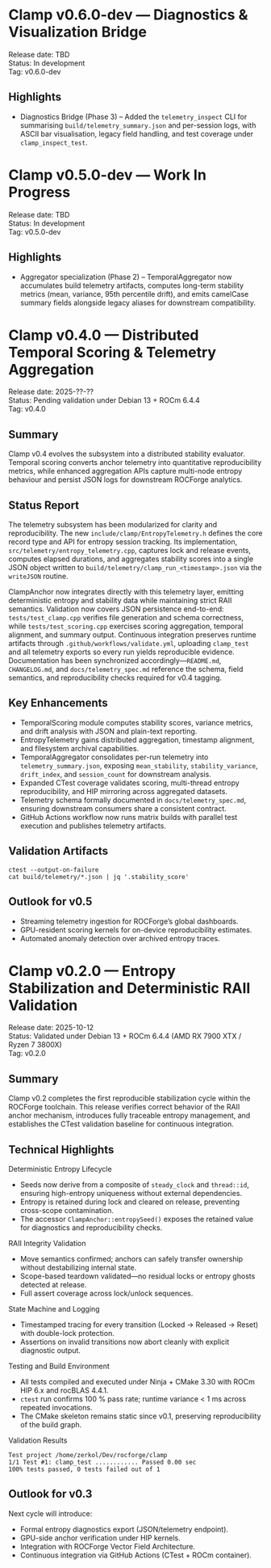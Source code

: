 Clamp v0.6.0-dev — Diagnostics & Visualization Bridge
=====================================================

Release date: TBD  
Status: In development  
Tag: v0.6.0-dev

Highlights
----------

- Diagnostics Bridge (Phase 3) – Added the `telemetry_inspect` CLI for summarising `build/telemetry_summary.json` and per-session logs, with ASCII bar visualisation, legacy field handling, and test coverage under `clamp_inspect_test`.

Clamp v0.5.0-dev — Work In Progress
===================================

Release date: TBD  
Status: In development  
Tag: v0.5.0-dev

Highlights
----------

- Aggregator specialization (Phase 2) – TemporalAggregator now accumulates build telemetry artifacts, computes long-term stability metrics (mean, variance, 95th percentile drift), and emits camelCase summary fields alongside legacy aliases for downstream compatibility.

Clamp v0.4.0 — Distributed Temporal Scoring & Telemetry Aggregation
==================================================================

Release date: 2025-??-??  
Status: Pending validation under Debian 13 + ROCm 6.4.4  
Tag: v0.4.0

Summary
-------

Clamp v0.4 evolves the subsystem into a distributed stability evaluator. Temporal scoring converts anchor telemetry into quantitative reproducibility metrics, while enhanced aggregation APIs capture multi-node entropy behaviour and persist JSON logs for downstream ROCForge analytics.

Status Report
-------------

The telemetry subsystem has been modularized for clarity and reproducibility. The new `include/clamp/EntropyTelemetry.h` defines the core record type and API for entropy session tracking. Its implementation, `src/telemetry/entropy_telemetry.cpp`, captures lock and release events, computes elapsed durations, and aggregates stability scores into a single JSON object written to `build/telemetry/clamp_run_<timestamp>.json` via the `writeJSON` routine.

ClampAnchor now integrates directly with this telemetry layer, emitting deterministic entropy and stability data while maintaining strict RAII semantics. Validation now covers JSON persistence end-to-end: `tests/test_clamp.cpp` verifies file generation and schema correctness, while `tests/test_scoring.cpp` exercises scoring aggregation, temporal alignment, and summary output. Continuous integration preserves runtime artifacts through `.github/workflows/validate.yml`, uploading `clamp_test` and all telemetry exports so every run yields reproducible evidence. Documentation has been synchronized accordingly—`README.md`, `CHANGELOG.md`, and `docs/telemetry_spec.md` reference the schema, field semantics, and reproducibility checks required for v0.4 tagging.

Key Enhancements
----------------

- TemporalScoring module computes stability scores, variance metrics, and drift analysis with JSON and plain-text reporting.
- EntropyTelemetry gains distributed aggregation, timestamp alignment, and filesystem archival capabilities.
- TemporalAggregator consolidates per-run telemetry into `telemetry_summary.json`, exposing `mean_stability`, `stability_variance`, `drift_index`, and `session_count` for downstream analysis.
- Expanded CTest coverage validates scoring, multi-thread entropy reproducibility, and HIP mirroring across aggregated datasets.
- Telemetry schema formally documented in `docs/telemetry_spec.md`, ensuring downstream consumers share a consistent contract.
- GitHub Actions workflow now runs matrix builds with parallel test execution and publishes telemetry artifacts.

Validation Artifacts
--------------------

```
ctest --output-on-failure
cat build/telemetry/*.json | jq '.stability_score'
```

Outlook for v0.5
----------------

- Streaming telemetry ingestion for ROCForge’s global dashboards.
- GPU-resident scoring kernels for on-device reproducibility estimates.
- Automated anomaly detection over archived entropy traces.

Clamp v0.2.0 — Entropy Stabilization and Deterministic RAII Validation
======================================================================

Release date: 2025-10-12  
Status: Validated under Debian 13 + ROCm 6.4.4 (AMD RX 7900 XTX / Ryzen 7 3800X)  
Tag: v0.2.0

Summary
-------

Clamp v0.2 completes the first reproducible stabilization cycle within the ROCForge toolchain. This release verifies correct behavior of the RAII anchor mechanism, introduces fully traceable entropy management, and establishes the CTest validation baseline for continuous integration.

Technical Highlights
--------------------

Deterministic Entropy Lifecycle

- Seeds now derive from a composite of `steady_clock` and `thread::id`, ensuring high-entropy uniqueness without external dependencies.
- Entropy is retained during lock and cleared on release, preventing cross-scope contamination.
- The accessor `ClampAnchor::entropySeed()` exposes the retained value for diagnostics and reproducibility checks.

RAII Integrity Validation

- Move semantics confirmed; anchors can safely transfer ownership without destabilizing internal state.
- Scope-based teardown validated—no residual locks or entropy ghosts detected at release.
- Full assert coverage across lock/unlock sequences.

State Machine and Logging

- Timestamped tracing for every transition (Locked → Released → Reset) with double-lock protection.
- Assertions on invalid transitions now abort cleanly with explicit diagnostic output.

Testing and Build Environment

- All tests compiled and executed under Ninja + CMake 3.30 with ROCm HIP 6.x and rocBLAS 4.4.1.
- `ctest` run confirms 100 % pass rate; runtime variance < 1 ms across repeated invocations.
- The CMake skeleton remains static since v0.1, preserving reproducibility of the build graph.

Validation Results

```
Test project /home/zerkol/Dev/rocforge/clamp
1/1 Test #1: clamp_test ............ Passed 0.00 sec
100% tests passed, 0 tests failed out of 1
```

Outlook for v0.3
----------------

Next cycle will introduce:

- Formal entropy diagnostics export (JSON/telemetry endpoint).
- GPU-side anchor verification under HIP kernels.
- Integration with ROCForge Vector Field Architecture.
- Continuous integration via GitHub Actions (CTest + ROCm container).
